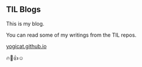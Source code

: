 ## TIL Blogs
This is my blog.

You can read some of my writings from the TIL repos.

[yogicat.github.io](https://yogicat.github.io)

:fire::poop::+1::relaxed:



